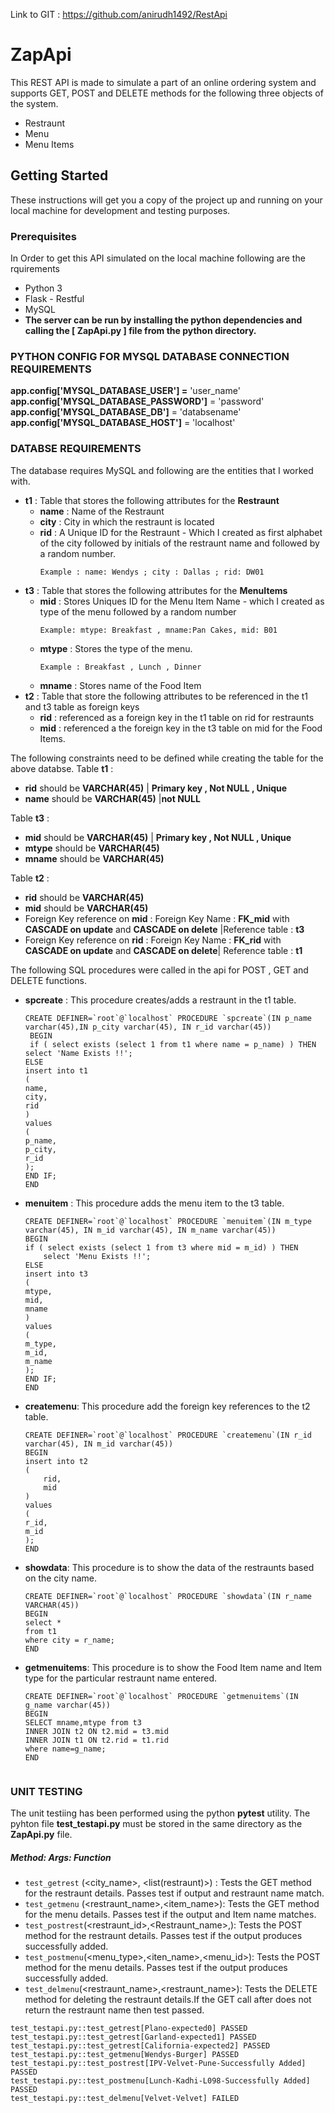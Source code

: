 Link to GIT : https://github.com/anirudh1492/RestApi
# ZapApi
This REST API is made to simulate a part of an online ordering system and supports GET, POST and DELETE methods for the following three objects of the system.
* Restraunt
* Menu 
* Menu Items

## Getting Started

These instructions will get you a copy of the project up and running on your local machine for development and testing purposes. 
### Prerequisites
In Order to get this API simulated on the local machine following are the rquirements
* Python 3
* Flask - Restful
* MySQL 
* **The server can be run by installing the python dependencies and calling the  [ **ZapApi.py**  ] file from the python directory.**
### PYTHON CONFIG FOR MYSQL DATABASE CONNECTION REQUIREMENTS
**app.config['MYSQL_DATABASE_USER'] =** 'user_name'
**app.config['MYSQL_DATABASE_PASSWORD']** = 'password'
**app.config['MYSQL_DATABASE_DB']** = 'databsename'
**app.config['MYSQL_DATABASE_HOST']** = 'localhost'
### DATABSE REQUIREMENTS
The database requires MySQL and following are the entities that I worked with.
* **t1** : Table that stores the following attributes for the **Restraunt**
    * **name**  : Name of the Restraunt
    * **city**  : City in which the restraunt is located 
    * **rid**   : A Unique ID for the Restraunt - Which I created as first alphabet of the city followed by initials of the restraunt name and followed by a random number.
        ```
        Example : name: Wendys ; city : Dallas ; rid: DW01
        ```
* **t3** : Table that stores the following attributes for the **MenuItems**
    * **mid**   : Stores Uniques ID for the Menu Item Name - which I created as type of the menu followed by a random number
        ```
        Example: mtype: Breakfast , mname:Pan Cakes, mid: B01
    * **mtype** : Stores the type of the menu.
        ```
        Example : Breakfast , Lunch , Dinner
        ```
    * **mname** : Stores name of the Food Item
* **t2** : Table that store the following attributes to be referenced in the     t1 and t3 table as foreign keys
    * **rid** : referenced as a foreign key in the t1 table on rid for restraunts
    * **mid**   : referenced a the foreign key in the t3 table on mid for the Food Items.

The following constraints need to be defined while creating the table for the above databse.
Table  **t1** :
* **rid** should be **VARCHAR(45)** | **Primary key , Not NULL , Unique**
* **name** should be **VARCHAR(45)** |**not NULL**


Table  **t3** :
* **mid** should be **VARCHAR(45)** | **Primary key , Not NULL , Unique**
* **mtype** should be **VARCHAR(45)** 
* **mname** should be **VARCHAR(45)**

Table **t2** :
* **rid** should be **VARCHAR(45)**
* **mid** should be **VARCHAR(45)**
* Foreign Key reference on **mid** : Foreign Key Name : **FK_mid** with **CASCADE on update** and **CASCADE on delete** |Reference table : **t3**
* Foreign Key reference on **rid** : Foreign Key Name : **FK_rid** with **CASCADE on update** and **CASCADE on delete**| Reference table : **t1**

The following SQL procedures were called in the api for POST , GET and DELETE functions.
* **spcreate** : This procedure creates/adds a restraunt in the t1 table.
    ```
    CREATE DEFINER=`root`@`localhost` PROCEDURE `spcreate`(IN p_name varchar(45),IN p_city varchar(45), IN r_id varchar(45))
     BEGIN
     if ( select exists (select 1 from t1 where name = p_name) ) THEN
    select 'Name Exists !!';
    ELSE
    insert into t1
    (
    name,
    city,
    rid
    )
    values
    (
    p_name,
    p_city,
    r_id
    );
    END IF;
    END
* **menuitem** : This procedure adds the menu item to the t3 table.
    ```
    CREATE DEFINER=`root`@`localhost` PROCEDURE `menuitem`(IN m_type     varchar(45), IN m_id varchar(45), IN m_name varchar(45))
    BEGIN
    if ( select exists (select 1 from t3 where mid = m_id) ) THEN
        select 'Menu Exists !!';
    ELSE
    insert into t3
    (
	mtype,
    mid,
    mname
    )
    values
    (
	m_type,
    m_id,
    m_name
    );
    END IF;
    END
* **createmenu**: This procedure add the foreign key references to the t2
table.
    ```
    CREATE DEFINER=`root`@`localhost` PROCEDURE `createmenu`(IN r_id   varchar(45), IN m_id varchar(45))
    BEGIN
    insert into t2
    (
		rid,
		mid
    )
    values
    (
	r_id,
    m_id
    );
    END
* **showdata**: This procedure is to show the data of the restraunts based on the city name.
    ```
    CREATE DEFINER=`root`@`localhost` PROCEDURE `showdata`(IN r_name    VARCHAR(45))
    BEGIN
    select * 
    from t1
    where city = r_name;
    END
* **getmenuitems**: This procedure is to show the Food Item name and Item type for the particular restraunt name entered. 
    ```
    CREATE DEFINER=`root`@`localhost` PROCEDURE `getmenuitems`(IN g_name varchar(45))
    BEGIN
    SELECT mname,mtype from t3  
    INNER JOIN t2 ON t2.mid = t3.mid
    INNER JOIN t1 ON t2.rid = t1.rid
    where name=g_name;
    END
    
    
### UNIT TESTING 
The unit testiing has been performed using the python **pytest** utility.
The pyhton file **test_testapi.py**  must be stored in the same directory as the **ZapApi.py** file.

##### Method: Args: Function
- `test_getrest` (<city_name>, <list(restraunt)>) : Tests the GET method for the restraunt details. Passes test if output and restraunt name match.
- `test_getmenu` (<restraunt_name>,<item_name>): Tests the GET method for the menu details. Passes test if the output and Item name matches.
- `test_postrest`(<restraunt_id>,<Restraunt_name>,<city>): Tests the POST method for the restraunt details. Passes test if the output produces successfully added.
- `test_postmenu`(<menu_type>,<iten_name>,<menu_id>): Tests the POST method for the menu details. Passes test if the output produces successfully added.
- `test_delmenu`(<restraunt_name>,<restraunt_name>): Tests the DELETE method for deleting the restraunt details.If the GET call after does not return the restraunt name then test passed.
```
test_testapi.py::test_getrest[Plano-expected0] PASSED
test_testapi.py::test_getrest[Garland-expected1] PASSED
test_testapi.py::test_getrest[California-expected2] PASSED
test_testapi.py::test_getmenu[Wendys-Burger] PASSED
test_testapi.py::test_postrest[IPV-Velvet-Pune-Successfully Added] PASSED
test_testapi.py::test_postmenu[Lunch-Kadhi-L098-Successfully Added] PASSED
test_testapi.py::test_delmenu[Velvet-Velvet] FAILED
```


